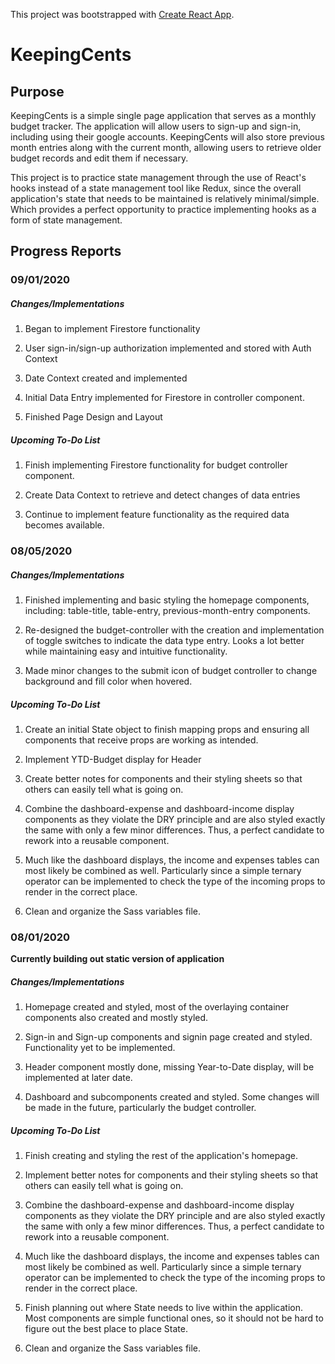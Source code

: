 This project was bootstrapped with [Create React App](https://github.com/facebook/create-react-app).

# KeepingCents

## Purpose

KeepingCents is a simple single page application that serves as a monthly budget tracker. The application will allow users to
sign-up and sign-in, including using their google accounts. KeepingCents will also store previous month entries along with the
current month, allowing users to retrieve older budget records and edit them if necessary. 

This project is to practice state management through the use of React's hooks instead of a state management tool like Redux,
since the overall application's state that needs to be maintained is relatively minimal/simple. Which provides a perfect
opportunity to practice implementing hooks as a form of state management.

## Progress Reports

### 09/01/2020

##### Changes/Implementations

1. Began to implement Firestore functionality

2. User sign-in/sign-up authorization implemented and stored with Auth Context

3. Date Context created and implemented

4. Initial Data Entry implemented for Firestore in controller component.

5. Finished Page Design and Layout

##### Upcoming To-Do List

1. Finish implementing Firestore functionality for budget controller component.

2. Create Data Context to retrieve and detect changes of data entries

3. Continue to implement feature functionality as the required data becomes available.


### 08/05/2020

##### Changes/Implementations

1. Finished implementing and basic styling the homepage components, including: table-title, table-entry, previous-month-entry components.

2. Re-designed the budget-controller with the creation and implementation of toggle switches to indicate the data type entry.
Looks a lot better while maintaining easy and intuitive functionality.

3. Made minor changes to the submit icon of budget controller to change background and fill color when hovered.


##### Upcoming To-Do List

1. Create an initial State object to finish mapping props and ensuring all components that receive props are working as intended.

2. Implement YTD-Budget display for Header

2. Create better notes for components and their styling sheets so that others can easily tell what is
going on.

3. Combine the dashboard-expense and dashboard-income display components as they violate the DRY principle and are also
styled exactly the same with only a few minor differences. Thus, a perfect candidate to rework into a reusable component.

4. Much like the dashboard displays, the income and expenses tables can most likely be combined as well. Particularly since
a simple ternary operator can be implemented to check the type of the incoming props to render in the correct place.

5. Clean and organize the Sass variables file.

### 08/01/2020

**Currently building out static version of application**

##### Changes/Implementations

1. Homepage created and styled, most of the overlaying container components also created and mostly styled.

2. Sign-in and Sign-up components and signin page created and styled. Functionality yet to be implemented.

3. Header component mostly done, missing Year-to-Date display, will be implemented at later date.

4. Dashboard and subcomponents created and styled. Some changes will be made in the future, particularly the
budget controller.


##### Upcoming To-Do List

1. Finish creating and styling the rest of the application's homepage.

2. Implement better notes for components and their styling sheets so that others can easily tell what is
going on.

3. Combine the dashboard-expense and dashboard-income display components as they violate the DRY principle and are also
styled exactly the same with only a few minor differences. Thus, a perfect candidate to rework into a reusable component.

4. Much like the dashboard displays, the income and expenses tables can most likely be combined as well. Particularly since
a simple ternary operator can be implemented to check the type of the incoming props to render in the correct place.

5. Finish planning out where State needs to live within the application. Most components are simple functional ones, so
it should not be hard to figure out the best place to place State.

6. Clean and organize the Sass variables file.
